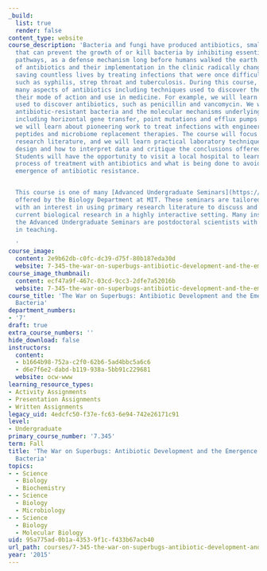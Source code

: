 ```yaml
---
_build:
  list: true
  render: false
content_type: website
course_description: 'Bacteria and fungi have produced antibiotics, small molecules
  that can prevent the growth of or kill bacteria by inhibiting essential biological
  pathways, as a defense mechanism long before humans walked the earth. The discovery
  of antibiotics and their implementation in the clinic radically changed modern medicine,
  saving countless lives by treating infections that were once difficult to cure,
  such as syphilis, strep throat and tuberculosis. During this course, we will cover
  many aspects of antibiotics including techniques used to discover these inhibitors,
  their mode of action and use in medicine. For example, we will learn about the techniques
  used to discover antibiotics, such as penicillin and vancomycin. We will discuss
  antibiotic-resistant bacteria and the molecular mechanisms underlying resistance,
  including horizontal gene transfer, point mutations and efflux pumps. Additionally,
  we will learn about pioneering work to treat infections with engineered antimicrobial
  peptides and microbiome replacement therapies. The course will focus on the primary
  research literature, and we will learn practical laboratory techniques, experimental
  design and how to interpret data and critique the conclusions offered by authors.
  Students will have the opportunity to visit a local hospital to learn about the
  process of treatment with antibiotics and what is being done to avoid the continuous
  emergence of antibiotic resistance.


  This course is one of many [Advanced Undergraduate Seminars](https://biology.mit.edu/undergraduate/course_listings/advanced_undergraduate_seminars)
  offered by the Biology Department at MIT. These seminars are tailored for students
  with an interest in using primary research literature to discuss and learn about
  current biological research in a highly interactive setting. Many instructors of
  the Advanced Undergraduate Seminars are postdoctoral scientists with a strong interest
  in teaching.

  '
course_image:
  content: 2e9b62db-c0fc-dc39-d75f-80b187eda30d
  website: 7-345-the-war-on-superbugs-antibiotic-development-and-the-emergence-of-drug-resistant-bacteria-fall-2015
course_image_thumbnail:
  content: ecf47a9f-467c-03cd-9cc3-2dfe7a52016b
  website: 7-345-the-war-on-superbugs-antibiotic-development-and-the-emergence-of-drug-resistant-bacteria-fall-2015
course_title: 'The War on Superbugs: Antibiotic Development and the Emergence of Drug-Resistant
  Bacteria'
department_numbers:
- '7'
draft: true
extra_course_numbers: ''
hide_download: false
instructors:
  content:
  - b1664b98-752a-c2f0-62b6-5ad4bbc5a6c6
  - d6e7f6e2-dabd-b119-938a-5bb91c229681
  website: ocw-www
learning_resource_types:
- Activity Assignments
- Presentation Assignments
- Written Assignments
legacy_uid: 4edcfc50-f37e-fc63-6e94-742e26171c91
level:
- Undergraduate
primary_course_number: '7.345'
term: Fall
title: 'The War on Superbugs: Antibiotic Development and the Emergence of Drug-Resistant
  Bacteria'
topics:
- - Science
  - Biology
  - Biochemistry
- - Science
  - Biology
  - Microbiology
- - Science
  - Biology
  - Molecular Biology
uid: 95a775ad-0b1a-4353-9f1c-f433b67acb40
url_path: courses/7-345-the-war-on-superbugs-antibiotic-development-and-the-emergence-of-drug-resistant-bacteria-fall-2015
year: '2015'
---
```


